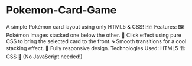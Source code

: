 # Pokemon-Card-Game
A simple Pokémon card layout using only HTML5 &amp; CSS! 🃏🔥  Features: 🖼️ Pokémon images stacked one below the other. 🎯 Click effect using pure CSS to bring the selected card to the front. 🌀 Smooth transitions for a cool stacking effect. 📱 Fully responsive design. Technologies Used: HTML5 🏗️ CSS 🎨 (No JavaScript needed!)
